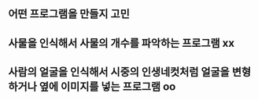## 어떤 프로그램을 만들지 고민
## 사물을 인식해서 사물의 개수를 파악하는 프로그램 xx
## 사람의 얼굴을 인식해서 시중의 인생네컷처럼 얼굴을 변형하거나 옆에 이미지를 넣는 프로그램 oo
